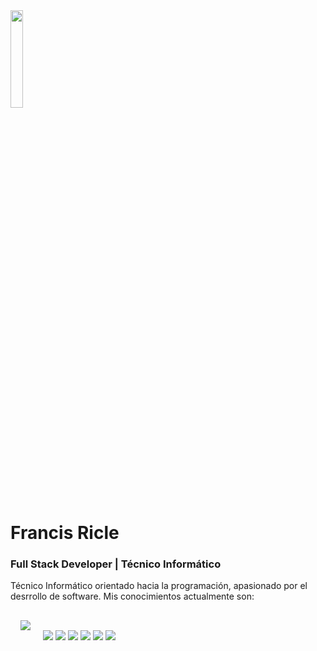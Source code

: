 <div>
  <img width="20%" src="https://francisricle.github.io/src/images/cv_image.png" id="img">
  <div>
    <h1>Francis Ricle</h1>
    <h3>Full Stack Developer | Técnico Informático</h3>
    <p>
      Técnico Informático orientado hacia la programación, apasionado por el desrrollo de software. Mis conocimientos actualmente son:
    </p>
    <img style="margin:1rem;" src="https://francisricle.github.io/src/images/php.png">	
    <img src="https://francisricle.github.io/src/images/nodejs.png">	
    <img src="https://francisricle.github.io/src/images/mysql.png">	
    <img src="https://francisricle.github.io/src/images/pgsql.png">		
    <img src="https://francisricle.github.io/src/images/react.png">	
    <img src="https://francisricle.github.io/src/images/redux.png">		
    <img src="https://francisricle.github.io/src/images/git.png">
  </div>
</div>
